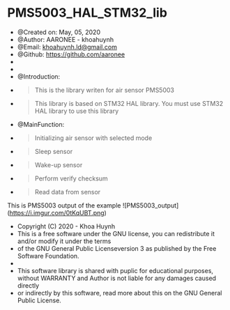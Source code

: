# PMS5003_HAL_STM32_lib
 *	@Created on: May, 05, 2020
 *  @Author: AARONEE - khoahuynh
 * 	@Email: khoahuynh.ld@gmail.com
 * 	@Github: https://github.com/aaronee
 *
 *
 *	@Introduction:
 *	> This is the library writen for air sensor PMS5003
 *	> This library is based on STM32 HAL library. You must use STM32 HAL library to use this library
 *	@MainFunction:
 *	> Initializing air sensor with selected mode
 *	> Sleep sensor
 *	> Wake-up sensor
 *	> Perform verify checksum
 *	> Read data from sensor
 
 This is PMS5003 output of the example
 ![PMS5003_output]
 (https://i.imgur.com/0tKqUBT.png)

 *	Copyright (C) 2020 - Khoa Huynh
 *  This is a free software under the GNU license, you can redistribute it and/or modify it under the terms
 *	of the GNU General Public Licenseversion 3 as published by the Free Software Foundation.
 *
 *	This software library is shared with puplic for educational purposes, without WARRANTY and Author is not liable for any damages caused directly
 *	or indirectly by this software, read more about this on the GNU General Public License.
